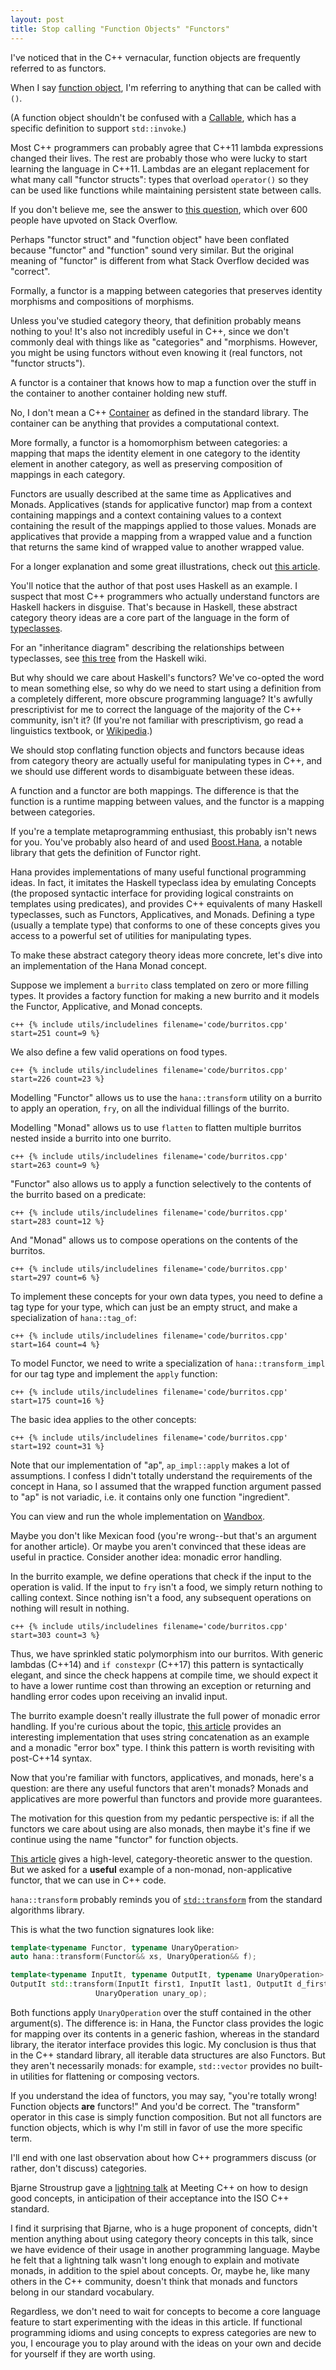 ```yaml
---
layout: post
title: Stop calling "Function Objects" "Functors"
---
```


I've noticed that in the C++ vernacular, function objects are frequently referred to as functors.

When I say [function object](http://en.cppreference.com/w/cpp/utility/functional), I'm referring to anything that can be called with `()`.

(A function object shouldn't be confused with a [Callable](http://en.cppreference.com/w/cpp/concept/Callable), which has a specific definition to support `std::invoke`.)

Most C++ programmers can probably agree that C++11 lambda expressions changed their lives. The rest are probably those who were lucky to start learning the language in C++11. Lambdas are an elegant replacement for what many call "functor structs": types that overload `operator()` so they can be used like functions while maintaining persistent state between calls.

If you don't believe me, see the answer to [this question](http://stackoverflow.com/questions/356950/c-functors-and-their-uses), which over 600 people have upvoted on Stack Overflow.

Perhaps "functor struct" and "function object" have been conflated because "functor" and "function" sound very similar. But the original meaning of "functor" is different from what Stack Overflow decided was "correct".

Formally, a functor is a mapping between categories that preserves identity morphisms and compositions of morphisms.

Unless you've studied category theory, that definition probably means nothing to you!  It's also not incredibly useful in C++, since we don't commonly deal with things like as "categories" and "morphisms. However, you might be using functors without even knowing it (real functors, not "functor structs").

A functor is a container that knows how to map a function over the stuff in the container to another container holding new stuff.

No, I don't mean a C++ [Container](http://en.cppreference.com/w/cpp/concept/Container) as defined in the standard library. The container can be anything that provides a computational context.

More formally, a functor is a homomorphism between categories: a mapping that maps the identity element in one category to the identity element in another category, as well as preserving composition of mappings in each category.

Functors are usually described at the same time as Applicatives and Monads. Applicatives (stands for applicative functor) map from a context containing mappings and a context containing values to a context containing the result of the mappings applied to those values. Monads are applicatives that provide a mapping from a wrapped value and a function that returns the same kind of wrapped value to another wrapped value.

For a longer explanation and some great illustrations, check out [this article](http://adit.io/posts/2013-04-17-functors,_applicatives,_and_monads_in_pictures.html).

You'll notice that the author of that post uses Haskell as an example.  I suspect that most C++ programmers who actually understand functors are Haskell hackers in disguise. That's because in Haskell, these abstract category theory ideas are a core part of the language in the form of [typeclasses](https://wiki.haskell.org/Typeclassopedia).

For an "inheritance diagram" describing the relationships between typeclasses, see [this tree](https://wiki.haskell.org/wikiupload/d/df/Typeclassopedia-diagram.png) from the Haskell wiki.

But why should we care about Haskell's functors? We've co-opted the word to mean something else, so why do we need to start using a definition from a completely different, more obscure programming language? It's awfully prescriptivist for me to correct the language of the majority of the C++ community, isn't it?  (If you're not familiar with prescriptivism, go read a linguistics textbook, or [Wikipedia](https://en.wikipedia.org/wiki/Prescriptivism).)

We should stop conflating function objects and functors because ideas from category theory are actually useful for manipulating types in C++, and we should use different words to disambiguate between these ideas.

A function and a functor are both mappings. The difference is that the function is a runtime mapping between values, and the functor is a mapping between categories.

If you're a template metaprogramming enthusiast, this probably isn't news for you.  You've probably also heard of and used [Boost.Hana](http://boostorg.github.io/hana/group__group-Functor.html), a notable library that gets the definition of Functor right.

Hana provides implementations of many useful functional programming ideas. In fact, it imitates the Haskell typeclass idea by emulating Concepts (the proposed syntactic interface for providing logical constraints on templates using predicates), and provides C++ equivalents of many Haskell typeclasses, such as Functors, Applicatives, and Monads. Defining a type (usually a template type) that conforms to one of these concepts gives you access to a powerful set of utilities for manipulating types.

To make these abstract category theory ideas more concrete, let's dive into an implementation of the Hana Monad concept.

Suppose we implement a `burrito` class templated on zero or more filling types. It provides a factory function for making a new burrito and it models the Functor, Applicative, and Monad concepts.

```c++ {% include utils/includelines filename='code/burritos.cpp' start=251 count=9 %}```

We also define a few valid operations on food types.

```c++ {% include utils/includelines filename='code/burritos.cpp' start=226 count=23 %}```

Modelling "Functor" allows us to use the `hana::transform` utility on a burrito to apply an operation, `fry`, on all the individual fillings of the burrito.

Modelling "Monad" allows us to use `flatten` to flatten multiple burritos nested inside a burrito into one burrito.

```c++ {% include utils/includelines filename='code/burritos.cpp' start=263 count=9 %}```

"Functor" also allows us to apply a function selectively to the contents of the burrito based on a predicate:

```c++ {% include utils/includelines filename='code/burritos.cpp' start=283 count=12 %}```

And "Monad" allows us to compose operations on the contents of the burritos.

```c++ {% include utils/includelines filename='code/burritos.cpp' start=297 count=6 %}```

To implement these concepts for your own data types, you need to define a tag type for your type, which can just be an empty struct, and make a specialization of `hana::tag_of`:

```c++ {% include utils/includelines filename='code/burritos.cpp' start=164 count=4 %}```

To model Functor, we need to write a specialization of `hana::transform_impl` for our tag type and implement the `apply` function:

```c++ {% include utils/includelines filename='code/burritos.cpp' start=175 count=16 %}```

The basic idea applies to the other concepts:

```c++ {% include utils/includelines filename='code/burritos.cpp' start=192 count=31 %}```

Note that our implementation of "ap", `ap_impl::apply` makes a lot of assumptions. I confess I didn't totally understand the requirements of the concept in Hana, so I assumed that the wrapped function argument passed to "ap" is not variadic, i.e. it contains only one function "ingredient".

You can view and run the whole implementation on [Wandbox](http://melpon.org/wandbox/permlink/rAhusLhzOvRcJlGo).

Maybe you don't like Mexican food (you're wrong--but that's an argument for another article). Or maybe you aren't convinced that these ideas are useful in practice.  Consider another idea: monadic error handling.

In the burrito example, we define operations that check if the input to the operation is valid.  If the input to `fry` isn't a food, we simply return nothing to calling context. Since nothing isn't a food, any subsequent operations on nothing will result in nothing.

```c++ {% include utils/includelines filename='code/burritos.cpp' start=303 count=3 %}```

Thus, we have sprinkled static polymorphism into our burritos.  With generic lambdas (C++14) and `if constexpr` (C++17) this pattern is syntactically elegant, and since the check happens at compile time, we should expect it to have a lower runtime cost than throwing an exception or returning and handling error codes upon receiving an invalid input.

The burrito example doesn't really illustrate the full power of monadic error handling.  If you're curious about the topic, [this article](http://zenol.fr/blog/an-alternative-error-handling-strategy-cpp/en.html) provides an interesting implementation that uses string concatenation as an example and a monadic "error box" type. I think this pattern is worth revisiting with post-C++14 syntax.

Now that you're familiar with functors, applicatives, and monads, here's a question: are there any useful functors that aren't monads? Monads and applicatives are more powerful than functors and provide more guarantees.

The motivation for this question from my pedantic perspective is: if all the functors we care about using are also monads, then maybe it's fine if we continue using the name "functor" for function objects.

[This article](http://www.xanthir.com/b4fM0) gives a high-level, category-theoretic answer to the question. But we asked for a **useful** example of a non-monad, non-applicative functor, that we can use in C++ code.

`hana::transform` probably reminds you of [`std::transform`](http://en.cppreference.com/w/cpp/algorithm/transform) from the standard algorithms library.

This is what the two function signatures look like:

```c++
template<typename Functor, typename UnaryOperation>
auto hana::transform(Functor&& xs, UnaryOperation&& f);

template<typename InputIt, typename OutputIt, typename UnaryOperation>
OutputIt std::transform(InputIt first1, InputIt last1, OutputIt d_first,
                   UnaryOperation unary_op);
```

Both functions apply `UnaryOperation` over the stuff contained in the other argument(s). The difference is: in Hana, the Functor class provides the logic for mapping over its contents in a generic fashion, whereas in the standard library, the iterator interface provides this logic. My conclusion is thus that in the C++ standard library, all iterable data structures are also Functors. But they aren't necessarily monads: for example, `std::vector` provides no built-in utilities for flattening or composing vectors.

If you understand the idea of functors, you may say, "you're totally wrong! Function objects **are** functors!" And you'd be correct. The "transform" operator in this case is simply function composition. But not all functors are function objects, which is why I'm still in favor of use the more specific term.

I'll end with one last observation about how C++ programmers discuss (or rather, don't discuss) categories.

Bjarne Stroustrup gave a [lightning talk](https://www.youtube.com/watch?v=e_g65LUXpBI) at Meeting C++ on how to design good concepts, in anticipation of their acceptance into the ISO C++ standard.

I find it surprising that Bjarne, who is a huge proponent of concepts, didn't mention anything about using category theory concepts in this talk, since we have evidence of their usage in another programming language. Maybe he felt that a lightning talk wasn't long enough to explain and motivate monads, in addition to the spiel about concepts. Or, maybe he, like many others in the C++ community, doesn't think that monads and functors belong in our standard vocabulary.

Regardless, we don't need to wait for concepts to become a core language feature to start experimenting with the ideas in this article. If functional programming idioms and using concepts to express categories are new to you, I encourage you to play around with the ideas on your own and decide for yourself if they are worth using.
